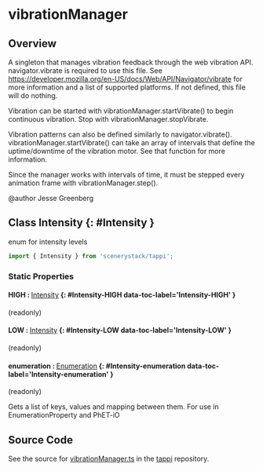 # vibrationManager

## Overview

A singleton that manages vibration feedback through the web vibration API. navigator.vibrate is required
to use this file. See https://developer.mozilla.org/en-US/docs/Web/API/Navigator/vibrate for more
information and a list of supported platforms. If not defined, this file will do nothing.

Vibration can be started with vibrationManager.startVibrate() to begin continuous vibration. Stop with
vibrationManager.stopVibrate.

Vibration patterns can also be defined similarly to navigator.vibrate(). vibrationManager.startVibrate()
can take an array of intervals that define the uptime/downtime of the vibration motor. See that function
for more information.

Since the manager works with intervals of time, it must be stepped every animation frame with
vibrationManager.step().

@author Jesse Greenberg

## Class Intensity {: #Intensity }


enum for intensity levels

```js
import { Intensity } from 'scenerystack/tappi';
```
### Static Properties

#### HIGH : <span style="font-weight: 400;">[Intensity](../tappi/vibrationManager.md#Intensity)</span> {: #Intensity-HIGH data-toc-label='Intensity-HIGH' }

(readonly)

#### LOW : <span style="font-weight: 400;">[Intensity](../tappi/vibrationManager.md#Intensity)</span> {: #Intensity-LOW data-toc-label='Intensity-LOW' }

(readonly)

#### enumeration : <span style="font-weight: 400;">[Enumeration](../phet-core/Enumeration.md)</span> {: #Intensity-enumeration data-toc-label='Intensity-enumeration' }

(readonly)

Gets a list of keys, values and mapping between them.  For use in EnumerationProperty and PhET-iO



## Source Code

See the source for [vibrationManager.ts](https://github.com/phetsims/tappi/blob/main/js/vibrationManager.ts) in the [tappi](https://github.com/phetsims/tappi) repository.
